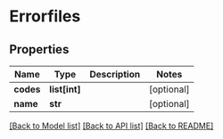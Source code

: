 # Errorfiles

## Properties
Name | Type | Description | Notes
------------ | ------------- | ------------- | -------------
**codes** | **list[int]** |  | [optional] 
**name** | **str** |  | [optional] 

[[Back to Model list]](../README.md#documentation-for-models) [[Back to API list]](../README.md#documentation-for-api-endpoints) [[Back to README]](../README.md)

